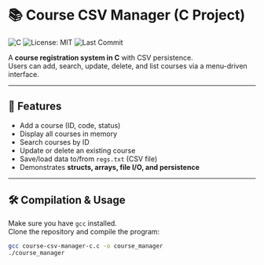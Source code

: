 # 📚 Course CSV Manager (C Project)

![C](https://img.shields.io/badge/language-C-blue)
![License: MIT](https://img.shields.io/badge/License-MIT-green.svg)
![Last Commit](https://img.shields.io/github/last-commit/vhkarpuk/course-csv-manager-c)

A **course registration system in C** with CSV persistence.  
Users can add, search, update, delete, and list courses via a menu-driven interface.

---

## 📌 Features
- Add a course (ID, code, status)
- Display all courses in memory
- Search courses by ID
- Update or delete an existing course
- Save/load data to/from `regs.txt` (CSV file)
- Demonstrates **structs, arrays, file I/O, and persistence**

---

## 🛠️ Compilation & Usage

Make sure you have `gcc` installed.  
Clone the repository and compile the program:

```bash
gcc course-csv-manager-c.c -o course_manager
./course_manager
